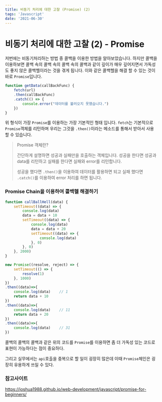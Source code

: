 ```yaml
---
title: 비동기 처리에 대한 고찰 (Promise) (2) 
tags: 'Javascript'
date: '2021-06-30'
---
```


# 비동기 처리에 대한 고찰 (2) - Promise

저번에는 비동기처리하는 방법 중 콜백을 이용한 방법을 알아보았습니다. 하지만 콜백을 이용하보면 콜백 속의 콜백 속의 콜백 속의 콜백과 같이 깊이가 매우 깊어지면서 가독성도 좋지 않은 콜백헬이라는 것을 겪게 됩니다. 이와 같은 콜백헬을 해결 할 수 있는 것이 바로 `Promise`입니다.

```javascript
function getData(callBackFunc) {
    fetch(url)
    .then(callBackFunc)
    .catch(() => {
        console.error("데이터를 불러오지 못했습니다.")
    })
}
```

위 형식이 가장 `Promise`를 이용하는 가장 기본적인 형태 입니다. `fetch`는 기본적으로 `Promise`객체를 리턴하며 우리는 그것을 `.then()`이라는 메소드를 통해서 받아서 사용할 수 있습니다.  

>Promise 객체란?
>
>간단하게 설명하면 성공과 실패만을 호출하는 객체입니다. 성공을 한다면 성공과 data를 리턴하고 실패를 한다면 실패와  error를 리턴합니다.
>
>성공을 했다면 `.then()`을 이용하여 데이터를 활용하면 되고 실패 했다면 `.catch()`를 이용하여 error 처리를 하면 됩니다. 

### Promise Chain을 이용하여 콜백헬 해결하기

```javascript
function callBallHell(data) {
    setTimeout((data) => {
        console.log(data)
        data = data + 10
        setTimeout((data) => {
            console.log(data)
            data = data + 20
            setTimeout((data) => {
                console.log(data)
            }, 0)
        }, 0)
    }, 2000)
}
```

```javascript
new Promise((resolve, reject) => {
    setTimeout(() => {
        resolve(1)
    }, 1000)
})
.then((data)=>{
    console.log(data)    // 1
    return data + 10
})
.then((data)=>{
    console.log(data)    // 11
    return data + 20
})
.then((data)=>{
    console.log(data)    // 31
})
```

콜백의 콜백의 콜백과 같은 위의 코드를 `Promise`를 이용하면 좀 더 가독성 있는 코드로 표현이 가능하다는 점이 중요하다.

그리고 실무에서는 `api`호출을 중복으로 할 일이 굉장히 많은데 이때 `Promise`체인은 굉장히 유용하게 쓰일 수 있다.

### 참고사이트

https://joshua1988.github.io/web-development/javascript/promise-for-beginners/

